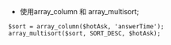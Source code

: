 - 使用array_column 和 array_multisort;
```
$sort = array_column($hotAsk, 'answerTime');
array_multisort($sort, SORT_DESC, $hotAsk);
```
